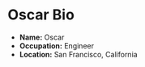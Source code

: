 # Oscar Bio

- **Name:** Oscar
- **Occupation:** Engineer
- **Location:** San Francisco, California
